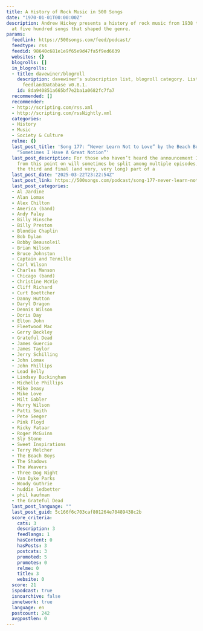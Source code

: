 ```yaml
---
title: A History of Rock Music in 500 Songs
date: "1970-01-01T00:00:00Z"
description: Andrew Hickey presents a history of rock music from 1938 to 1999, looking
  at five hundred songs that shaped the genre.
params:
  feedlink: https://500songs.com/feed/podcast/
  feedtype: rss
  feedid: 98640c681e1e9f65e9d47fa5f9ed6639
  websites: {}
  blogrolls: []
  in_blogrolls:
  - title: davewiner/blogroll
    description: davewiner's subscription list, blogroll category. List created by
      feedlandDatabase v0.8.1.
    id: 8da940851a665bf7e2ba1a0682fc7fa7
  recommended: []
  recommender:
  - http://scripting.com/rss.xml
  - http://scripting.com/rssNightly.xml
  categories:
  - History
  - Music
  - Society & Culture
  relme: {}
  last_post_title: 'Song 177: “Never Learn Not to Love” by the Beach Boys, Part 4:
    “Sometimes I Have A Great Notion”'
  last_post_description: For those who haven’t heard the announcement I posted, songs
    from this point on will sometimes be split among multiple episodes, so this is
    the third and final (and very, very long) part of a
  last_post_date: "2025-03-22T23:22:54Z"
  last_post_link: https://500songs.com/podcast/song-177-never-learn-not-to-love-by-the-beach-boys-part-4-sometimes-i-have-a-great-notion/
  last_post_categories:
  - Al Jardine
  - Alan Lomax
  - Alex Chilton
  - America (band)
  - Andy Paley
  - Billy Hinsche
  - Billy Preston
  - Blondie Chaplin
  - Bob Dylan
  - Bobby Beausoleil
  - Brian Wilson
  - Bruce Johnston
  - Captain and Tennille
  - Carl Wilson
  - Charles Manson
  - Chicago (band)
  - Christine McVie
  - Cliff Richard
  - Curt Boettcher
  - Danny Hutton
  - Daryl Dragon
  - Dennis Wilson
  - Doris Day
  - Elton John
  - Fleetwood Mac
  - Gerry Beckley
  - Grateful Dead
  - James Guercio
  - James Taylor
  - Jerry Schilling
  - John Lomax
  - John Phillips
  - Lead Belly
  - Lindsey Buckingham
  - Michelle Phillips
  - Mike Deasy
  - Mike Love
  - Milt Gabler
  - Murry Wilson
  - Patti Smith
  - Pete Seeger
  - Pink Floyd
  - Ricky Fataar
  - Roger McGuinn
  - Sly Stone
  - Sweet Inspirations
  - Terry Melcher
  - The Beach Boys
  - The Shadows
  - The Weavers
  - Three Dog Night
  - Van Dyke Parks
  - Woody Guthrie
  - huddie ledbetter
  - phil kaufman
  - the Grateful Dead
  last_post_language: ""
  last_post_guid: 5c166f6c703caf801264e70489438c2b
  score_criteria:
    cats: 3
    description: 3
    feedlangs: 1
    hasContent: 0
    hasPosts: 3
    postcats: 3
    promoted: 5
    promotes: 0
    relme: 0
    title: 3
    website: 0
  score: 21
  ispodcast: true
  isnoarchive: false
  innetwork: true
  language: en
  postcount: 242
  avgpostlen: 0
---
```

